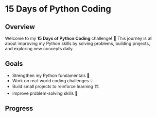 # 15 Days of Python Coding

## Overview
Welcome to my **15 Days of Python Coding** challenge! 🚀 This journey is all about improving my Python skills by solving problems, building projects, and exploring new concepts daily.

## Goals
- Strengthen my Python fundamentals 🐍
- Work on real-world coding challenges 💡
- Build small projects to reinforce learning 🏗️
- Improve problem-solving skills 🧠

## Progress
